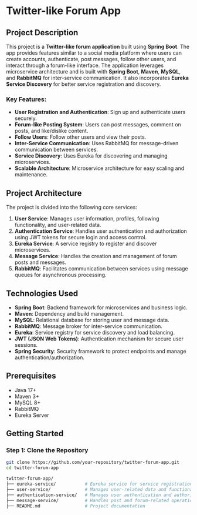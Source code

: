 # Twitter-like Forum App

## Project Description
This project is a **Twitter-like forum application** built using **Spring Boot**. The app provides features similar to a social media platform where users can create accounts, authenticate, post messages, follow other users, and interact through a forum-like interface. The application leverages microservice architecture and is built with **Spring Boot**, **Maven**, **MySQL**, and **RabbitMQ** for inter-service communication. It also incorporates **Eureka Service Discovery** for better service registration and discovery.

### Key Features:
- **User Registration and Authentication**: Sign up and authenticate users securely.
- **Forum-like Posting System**: Users can post messages, comment on posts, and like/dislike content.
- **Follow Users**: Follow other users and view their posts.
- **Inter-Service Communication**: Uses RabbitMQ for message-driven communication between services.
- **Service Discovery**: Uses Eureka for discovering and managing microservices.
- **Scalable Architecture**: Microservice architecture for easy scaling and maintenance.

## Project Architecture
The project is divided into the following core services:
1. **User Service**: Manages user information, profiles, following functionality, and user-related data.
2. **Authentication Service**: Handles user authentication and authorization using JWT tokens for secure login and access control.
3. **Eureka Service**: A service registry to register and discover microservices.
4. **Message Service**: Handles the creation and management of forum posts and messages.
5. **RabbitMQ**: Facilitates communication between services using message queues for asynchronous processing.

## Technologies Used
- **Spring Boot**: Backend framework for microservices and business logic.
- **Maven**: Dependency and build management.
- **MySQL**: Relational database for storing user and message data.
- **RabbitMQ**: Message broker for inter-service communication.
- **Eureka**: Service registry for service discovery and load balancing.
- **JWT (JSON Web Tokens)**: Authentication mechanism for secure user sessions.
- **Spring Security**: Security framework to protect endpoints and manage authentication/authorization.

## Prerequisites
- Java 17+
- Maven 3+
- MySQL 8+
- RabbitMQ
- Eureka Server

## Getting Started
### Step 1: Clone the Repository
```bash
git clone https://github.com/your-repository/twitter-forum-app.git
cd twitter-forum-app

twitter-forum-app/
├── eureka-service/           # Eureka service for service registration and discovery
├── user-service/             # Manages user-related data and functionalities
├── authentication-service/   # Manages user authentication and authorization
├── message-service/          # Handles post and forum-related operations
├── README.md                 # Project documentation
